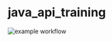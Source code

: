 # java_api_training
![example workflow](https://github.com/<OWNER>/<REPOSITORY>/actions/workflows/<WORKFLOW_FILE>/badge.svg)
